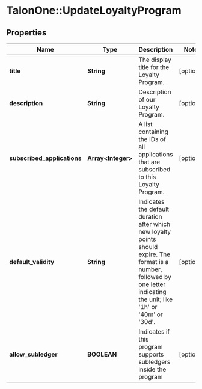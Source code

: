# TalonOne::UpdateLoyaltyProgram

## Properties
Name | Type | Description | Notes
------------ | ------------- | ------------- | -------------
**title** | **String** | The display title for the Loyalty Program. | [optional] 
**description** | **String** | Description of our Loyalty Program. | [optional] 
**subscribed_applications** | **Array&lt;Integer&gt;** | A list containing the IDs of all applications that are subscribed to this Loyalty Program. | [optional] 
**default_validity** | **String** | Indicates the default duration after which new loyalty points should expire. The format is a number, followed by one letter indicating the unit; like &#39;1h&#39; or &#39;40m&#39; or &#39;30d&#39;. | [optional] 
**allow_subledger** | **BOOLEAN** | Indicates if this program supports subledgers inside the program | [optional] 


